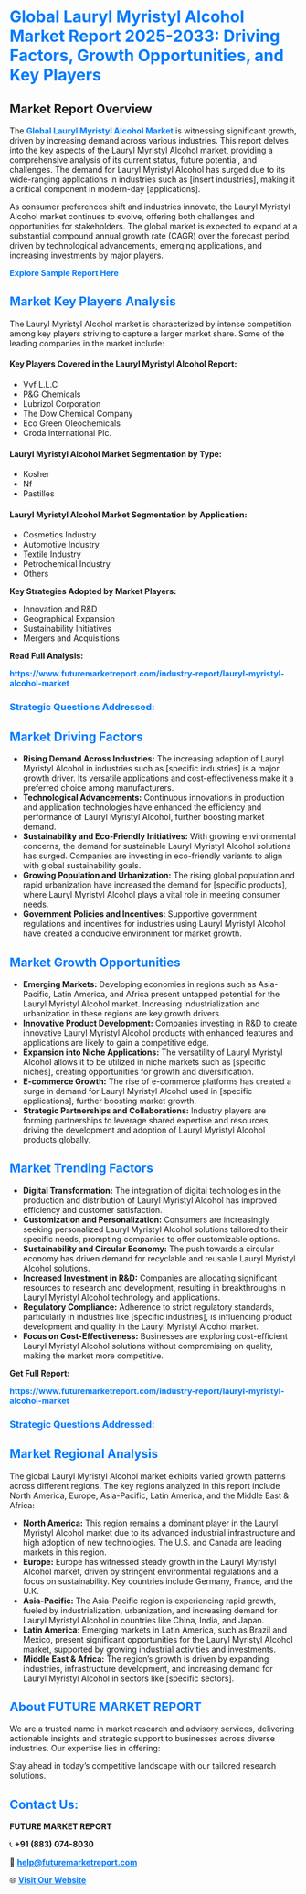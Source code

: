 <h1 style="color: #007BFF;">Global Lauryl Myristyl Alcohol Market Report 2025-2033: Driving Factors, Growth Opportunities, and Key Players</h1>

<section id="overview">
<h2>Market Report Overview</h2>
<p>The <a href="https://www.futuremarketreport.com/industry-report/lauryl-myristyl-alcohol-market" style="color: #007BFF; text-decoration: none;"><strong>Global Lauryl Myristyl Alcohol Market</strong></a> is witnessing significant growth, driven by increasing demand across various industries. This report delves into the key aspects of the Lauryl Myristyl Alcohol market, providing a comprehensive analysis of its current status, future potential, and challenges. The demand for Lauryl Myristyl Alcohol has surged due to its wide-ranging applications in industries such as [insert industries], making it a critical component in modern-day [applications].</p>
<p>As consumer preferences shift and industries innovate, the Lauryl Myristyl Alcohol market continues to evolve, offering both challenges and opportunities for stakeholders. The global market is expected to expand at a substantial compound annual growth rate (CAGR) over the forecast period, driven by technological advancements, emerging applications, and increasing investments by major players.</p>
</section>

<section id="overview">
<p><a href="https://www.futuremarketreport.com/request-sample/reportId=29727" style="color: #007BFF; text-decoration: none;"><strong>Explore Sample Report Here</strong></a></p>
</section>

<section id="key-players">
<h2 style="color: #007BFF;">Market Key Players Analysis</h2>
<p>The Lauryl Myristyl Alcohol market is characterized by intense competition among key players striving to capture a larger market share. Some of the leading companies in the market include:</p>
<h4>Key Players Covered in the Lauryl Myristyl Alcohol Report:</h4>
<ul><li>Vvf L.L.C</li><li>P&amp;G Chemicals</li><li>Lubrizol Corporation</li><li>The Dow Chemical Company</li><li>Eco Green Oleochemicals</li><li>Croda International Plc.</li></ul>
<h4>Lauryl Myristyl Alcohol Market Segmentation by Type:</h4>
<ul><li>Kosher</li><li>Nf</li><li>Pastilles</li></ul>

<h4>Lauryl Myristyl Alcohol Market Segmentation by Application:</h4>
<ul><li>Cosmetics Industry</li><li>Automotive Industry</li><li>Textile Industry</li><li>Petrochemical Industry</li><li>Others</li></ul>
<p><strong>Key Strategies Adopted by Market Players:</strong></p>
<ul>
<li>Innovation and R&D</li>
<li>Geographical Expansion</li>
<li>Sustainability Initiatives</li>
<li>Mergers and Acquisitions</li>
</ul>
</section>

<section>
<p><strong>Read Full Analysis: </strong></p><a href="https://www.futuremarketreport.com/industry-report/lauryl-myristyl-alcohol-market" style="color: #007BFF; text-decoration: none;"><strong>https://www.futuremarketreport.com/industry-report/lauryl-myristyl-alcohol-market</strong></a>
<h3 style="color: #007BFF;">Strategic Questions Addressed:</h3>
</section>

<section id="driving-factors">
<h2 style="color: #007BFF;">Market Driving Factors</h2>
<ul>
<li><strong>Rising Demand Across Industries:</strong> The increasing adoption of Lauryl Myristyl Alcohol in industries such as [specific industries] is a major growth driver. Its versatile applications and cost-effectiveness make it a preferred choice among manufacturers.</li>
<li><strong>Technological Advancements:</strong> Continuous innovations in production and application technologies have enhanced the efficiency and performance of Lauryl Myristyl Alcohol, further boosting market demand.</li>
<li><strong>Sustainability and Eco-Friendly Initiatives:</strong> With growing environmental concerns, the demand for sustainable Lauryl Myristyl Alcohol solutions has surged. Companies are investing in eco-friendly variants to align with global sustainability goals.</li>
<li><strong>Growing Population and Urbanization:</strong> The rising global population and rapid urbanization have increased the demand for [specific products], where Lauryl Myristyl Alcohol plays a vital role in meeting consumer needs.</li>
<li><strong>Government Policies and Incentives:</strong> Supportive government regulations and incentives for industries using Lauryl Myristyl Alcohol have created a conducive environment for market growth.</li>
</ul>
</section>

<section id="growth-opportunities">
<h2 style="color: #007BFF;">Market Growth Opportunities</h2>
<ul>
<li><strong>Emerging Markets:</strong> Developing economies in regions such as Asia-Pacific, Latin America, and Africa present untapped potential for the Lauryl Myristyl Alcohol market. Increasing industrialization and urbanization in these regions are key growth drivers.</li>
<li><strong>Innovative Product Development:</strong> Companies investing in R&D to create innovative Lauryl Myristyl Alcohol products with enhanced features and applications are likely to gain a competitive edge.</li>
<li><strong>Expansion into Niche Applications:</strong> The versatility of Lauryl Myristyl Alcohol allows it to be utilized in niche markets such as [specific niches], creating opportunities for growth and diversification.</li>
<li><strong>E-commerce Growth:</strong> The rise of e-commerce platforms has created a surge in demand for Lauryl Myristyl Alcohol used in [specific applications], further boosting market growth.</li>
<li><strong>Strategic Partnerships and Collaborations:</strong> Industry players are forming partnerships to leverage shared expertise and resources, driving the development and adoption of Lauryl Myristyl Alcohol products globally.</li>
</ul>
</section>

<section id="trending-factors">
<h2 style="color: #007BFF;">Market Trending Factors</h2>
<ul>
<li><strong>Digital Transformation:</strong> The integration of digital technologies in the production and distribution of Lauryl Myristyl Alcohol has improved efficiency and customer satisfaction.</li>
<li><strong>Customization and Personalization:</strong> Consumers are increasingly seeking personalized Lauryl Myristyl Alcohol solutions tailored to their specific needs, prompting companies to offer customizable options.</li>
<li><strong>Sustainability and Circular Economy:</strong> The push towards a circular economy has driven demand for recyclable and reusable Lauryl Myristyl Alcohol solutions.</li>
<li><strong>Increased Investment in R&D:</strong> Companies are allocating significant resources to research and development, resulting in breakthroughs in Lauryl Myristyl Alcohol technology and applications.</li>
<li><strong>Regulatory Compliance:</strong> Adherence to strict regulatory standards, particularly in industries like [specific industries], is influencing product development and quality in the Lauryl Myristyl Alcohol market.</li>
<li><strong>Focus on Cost-Effectiveness:</strong> Businesses are exploring cost-efficient Lauryl Myristyl Alcohol solutions without compromising on quality, making the market more competitive.</li>
</ul>
</section>

<section>
<p><strong>Get Full Report: </strong></p><a href="https://www.futuremarketreport.com/industry-report/lauryl-myristyl-alcohol-market" style="color: #007BFF; text-decoration: none;"><strong>https://www.futuremarketreport.com/industry-report/lauryl-myristyl-alcohol-market</strong></a>
<h3 style="color: #007BFF;">Strategic Questions Addressed:</h3>
</section>


<section id="regional-analysis">
<h2 style="color: #007BFF;">Market Regional Analysis</h2>
<p>The global Lauryl Myristyl Alcohol market exhibits varied growth patterns across different regions. The key regions analyzed in this report include North America, Europe, Asia-Pacific, Latin America, and the Middle East & Africa:</p>
<ul>
<li><strong>North America:</strong> This region remains a dominant player in the Lauryl Myristyl Alcohol market due to its advanced industrial infrastructure and high adoption of new technologies. The U.S. and Canada are leading markets in this region.</li>
<li><strong>Europe:</strong> Europe has witnessed steady growth in the Lauryl Myristyl Alcohol market, driven by stringent environmental regulations and a focus on sustainability. Key countries include Germany, France, and the U.K.</li>
<li><strong>Asia-Pacific:</strong> The Asia-Pacific region is experiencing rapid growth, fueled by industrialization, urbanization, and increasing demand for Lauryl Myristyl Alcohol in countries like China, India, and Japan.</li>
<li><strong>Latin America:</strong> Emerging markets in Latin America, such as Brazil and Mexico, present significant opportunities for the Lauryl Myristyl Alcohol market, supported by growing industrial activities and investments.</li>
<li><strong>Middle East & Africa:</strong> The region’s growth is driven by expanding industries, infrastructure development, and increasing demand for Lauryl Myristyl Alcohol in sectors like [specific sectors].</li>
</ul>
</section>

<footer>
<h2 style="color: #007BFF;">About FUTURE MARKET REPORT</h2>
<p>We are a trusted name in market research and advisory services, delivering actionable insights and strategic support to businesses across diverse industries. Our expertise lies in offering:</p>

<p>Stay ahead in today’s competitive landscape with our tailored research solutions.</p>

<h2 style="color: #007BFF;">Contact Us:</h2>
<p><strong>FUTURE MARKET REPORT</strong></p>
<p>📞 <strong>+91 (883) 074-8030</strong></p>
<p>📧 <strong><a href="mailto:help@futuremarketreport.com" style="color: #007BFF;">help@futuremarketreport.com</a></strong></p>
<p>🌐 <strong><a href="https://www.futuremarketreport.com/" style="color: #007BFF;">Visit Our Website</a></strong></p>
</footer>